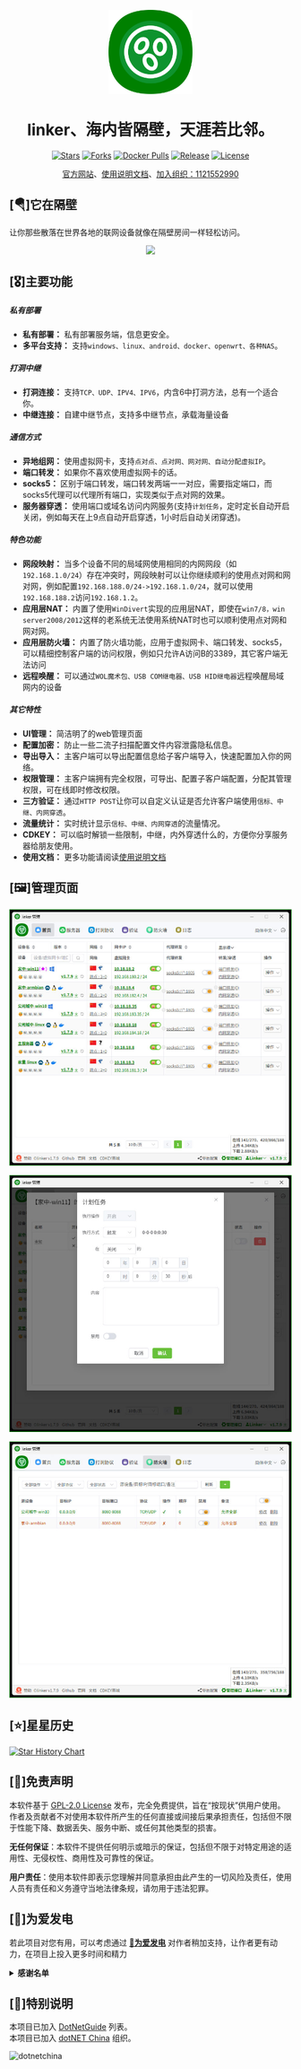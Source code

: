 
<!--
 * @Author: snltty
 * @Date: 2021-08-22 14:09:03
 * @LastEditors: snltty
 * @LastEditTime: 2022-11-21 16:36:26
 * @version: v1.0.0
 * @Descripttion: 功能说明
 * @FilePath: \client.service.ui.webd:\desktop\linker\README.md
-->
<div align="center">
<p><img src="./readme/logo.png" height="150"></p> 

# linker、海内皆隔壁，天涯若比邻。

[![Stars](https://img.shields.io/github/stars/snltty/linker?style=flat)](https://github.com/snltty/linker)
[![Forks](https://img.shields.io/github/forks/snltty/linker?style=flat)](https://github.com/snltty/linker)
[![Docker Pulls](https://img.shields.io/docker/pulls/snltty/linker-musl?style=flat)](https://hub.docker.com/r/snltty/linker-musl)
[![Release](https://img.shields.io/github/v/release/snltty/linker?sort=semver)](https://github.com/snltty/linker/releases)
[![License](https://img.shields.io/github/license/snltty/linker)](https://mit-license.org/)

<a href="https://linker.snltty.com">官方网站</a>、<a href="https://linker-doc.snltty.com">使用说明文档</a>、<a href="https://jq.qq.com/?_wv=1027&k=ucoIVfz4" target="_blank">加入组织：1121552990</a>

</div>

## [🪂]它在隔壁

让你那些散落在世界各地的联网设备就像在隔壁房间一样轻松访问。

<div align="center">
<p><img src="./readme/linker.jpg"></p> 
</div>

## [🎖️]主要功能

##### 私有部署
- **私有部署：** 私有部署服务端，信息更安全。
- **多平台支持：** 支持`windows、linux、android、docker、openwrt、各种NAS`。

##### 打洞中继
- **打洞连接：** 支持`TCP、UDP、IPV4、IPV6`，内含6中打洞方法，总有一个适合你。
- **中继连接：** 自建中继节点，支持多中继节点，承载海量设备

##### 通信方式
- **异地组网：** 使用虚拟网卡，支持`点对点、点对网、网对网、自动分配虚拟IP`。
- **端口转发：** 如果你不喜欢使用虚拟网卡的话。
- **socks5：** 区别于端口转发，端口转发两端一一对应，需要指定端口，而socks5代理可以代理所有端口，实现类似于点对网的效果。
- **服务器穿透：** 使用端口或域名访问内网服务(支持`计划任务`，定时定长自动开启关闭，例如每天在上9点自动开启穿透，1小时后自动关闭穿透)。

##### 特色功能
- **网段映射：** 当多个设备不同的局域网使用相同的内网网段（如`192.168.1.0/24`）存在冲突时，网段映射可以让你继续顺利的使用点对网和网对网，例如配置`192.168.188.0/24->192.168.1.0/24`，就可以使用`192.168.188.2`访问`192.168.1.2`。
- **应用层NAT：** 内置了使用`WinDivert`实现的应用层NAT，即使在`win7/8，win server2008/2012`这样的老系统无法使用系统NAT时也可以顺利使用点对网和网对网。
- **应用层防火墙：** 内置了防火墙功能，应用于虚拟网卡、端口转发、socks5，可以精细控制客户端的访问权限，例如只允许A访问B的3389，其它客户端无法访问
- **远程唤醒：** 可以通过`WOL魔术包、USB COM继电器、USB HID继电器`远程唤醒局域网内的设备

##### 其它特性
- **UI管理：** 简洁明了的web管理页面
- **配置加密：** 防止一些二流子扫描配置文件内容泄露隐私信息。
- **导出导入：** 主客户端可以导出配置信息给子客户端导入，快速配置加入你的网络。
- **权限管理：** 主客户端拥有完全权限，可导出、配置子客户端配置，分配其管理权限，可在线即时修改权限。
- **三方验证：** 通过`HTTP POST`让你可以自定义认证是否允许客户端使用`信标、中继、内网穿透`。
- **流量统计：** 实时统计显示`信标、中继、内网穿透`的流量情况。
- **CDKEY：** 可以临时解锁一些限制，中继，内外穿透什么的，方便你分享服务器给朋友使用。
- **使用文档：** 更多功能请阅读<a href="https://linker-doc.snltty.com">使用说明文档</a>

## [🖼️]管理页面
<p><img src="./readme/full.jpg"></p> 
<p><img src="./readme/plan.jpg"></p> 
<p><img src="./readme/firewall.jpg"></p> 

## [⭐]星星历史

[![Star History Chart](https://api.star-history.com/svg?repos=snltty/linker&type=Date&theme=dark)](https://www.star-history.com/#snltty/linker&Date)

## [🚫]免责声明

本软件基于 [GPL-2.0 License](https://opensource.org/licenses/GPL-2.0) 发布，完全免费提供，旨在“按现状”供用户使用。作者及贡献者不对使用本软件所产生的任何直接或间接后果承担责任，包括但不限于性能下降、数据丢失、服务中断、或任何其他类型的损害。

**无任何保证**：本软件不提供任何明示或暗示的保证，包括但不限于对特定用途的适用性、无侵权性、商用性及可靠性的保证。

**用户责任**：使用本软件即表示您理解并同意承担由此产生的一切风险及责任，使用人员有责任和义务遵守当地法律条规，请勿用于违法犯罪。



## [🎁]为爱发电

若此项目对您有用，可以考虑通过 **[🔋为爱发电](https://afdian.com/a/snltty)** 对作者稍加支持，让作者更有动力，在项目上投入更多时间和精力

<details>
<summary><strong>感谢名单</strong></summary>
<div>

- 米多贝克&米多网络工程
- 阳阳
- 谢幕____(海那边的白月光)
- swayer.
- 浅浅
- 仰望 * 2
- 李氏の天下
- 小猪
- 菜菜(木子) * 2
- 杰米儿
- Oasis
- 坦然

</div>
</details>


## [👏]特别说明

本项目已加入 [DotNetGuide](https://github.com/YSGStudyHards/DotNetGuide)  列表。<br/>
本项目已加入 [dotNET China](https://gitee.com/dotnetchina)  组织。<br/>

![dotnetchina](https://images.gitee.com/uploads/images/2021/0324/120117_2da9922c_416720.png "132645_21007ea0_974299.png")